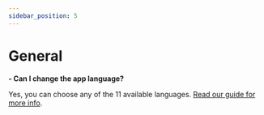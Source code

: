 ```yaml
---
sidebar_position: 5
---
```


# General

**- Can I change the app language?**

Yes, you can choose any of the 11 available languages. [Read our guide for more info](../misc/change-app-language.md).
